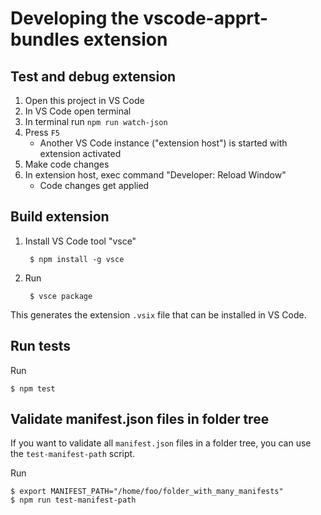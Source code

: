 # Developing the vscode-apprt-bundles extension

## Test and debug extension

1. Open this project in VS Code
2. In VS Code open terminal
3. In terminal run `npm run watch-json`
4. Press `F5`
   * Another VS Code instance ("extension host") is started with extension activated
5. Make code changes
6. In extension host, exec command "Developer: Reload Window"
    * Code changes get applied

## Build extension

1. Install VS Code tool "vsce"
   ```shell
    $ npm install -g vsce
   ```
2. Run
   ```shell
    $ vsce package
   ```

This generates the extension `.vsix` file that can be installed in VS Code.

## Run tests

Run 
```shell
$ npm test
```

## Validate manifest.json files in folder tree

If you want to validate all `manifest.json` files in a folder tree, you can use the `test-manifest-path` script.

Run 
```shell
$ export MANIFEST_PATH="/home/foo/folder_with_many_manifests"
$ npm run test-manifest-path
```

